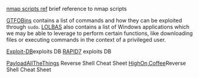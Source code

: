 
[nmap scripts ref](https://nmap.org/book/man-nse.html) brief reference to nmap scripts 

[GTFOBins](https://gtfobins.github.io/) contains a list of commands and how they can be exploited through `sudo`. 
[LOLBAS](https://lolbas-project.github.io/#) also contains a list of Windows applications which we may be able to leverage to perform certain functions, like downloading files or executing commands in the context of a privileged user.

[Exploit-DB](https://www.exploit-db.com)exploits DB
[RAPID7](https://www.rapid7.com/db/) exploits DB

[PayloadAllTheThings](https://github.com/swisskyrepo/PayloadsAllTheThings/blob/master/Methodology%20and%20Resources/Reverse%20Shell%20Cheatsheet.md) Reverse Shell Cheat Sheet
[HighOn,Coffee](https://highon.coffee/blog/reverse-shell-cheat-sheet/)Reverse Shell Cheat Sheet